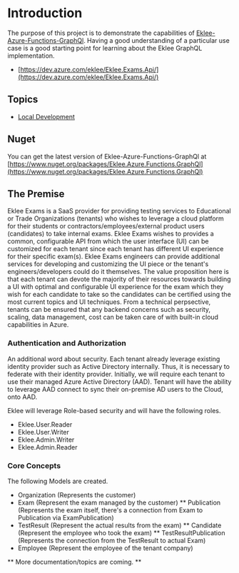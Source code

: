 # Introduction

The purpose of this project is to demonstrate the capabilities of [Eklee-Azure-Functions-GraphQl](https://github.com/seekdavidlee/Eklee-Azure-Functions-GraphQl). Having a good understanding of a particular use case is a good starting point for learning about the Eklee GraphQL implementation.

* [https://dev.azure.com/eklee/Eklee.Exams.Api/](https://dev.azure.com/eklee/Eklee.Exams.Api/)

## Topics
- [Local Development](Documentation/LocalDevelopment.md)

## Nuget

You can get the latest version of Eklee-Azure-Functions-GraphQl at [https://www.nuget.org/packages/Eklee.Azure.Functions.GraphQl](https://www.nuget.org/packages/Eklee.Azure.Functions.GraphQl)

## The Premise

Eklee Exams is a SaaS provider for providing testing services to Educational or Trade Organizations (tenants) who wishes to leverage a cloud platform for their students or contractors/employees/external product users (candidates) to take internal exams. Eklee Exams wishes to provides a common, configurable API from which the user interface (UI) can be customized for each tenant since each tenant has different UI experience for their specific exam(s). Eklee Exams engineers can provide additional services for developing and customizing the UI piece or the tenant's engineers/developers could do it themselves. The value proposition here is that each tenant can devote the majority of their resources towards building a UI with optimal and configurable UI experience for the exam which they wish for each candidate to take so the candidates can be certified using the most current topics and UI techniques. From a technical perpsective, tenants can be ensured that any backend concerns such as security, scaling, data management, cost can be taken care of with built-in cloud capabilities in Azure.

### Authentication and Authorization

An additional word about security. Each tenant already leverage existing identity provider such as Active Directory internally. Thus, it is necessary to federate with their identity provider. Initially, we will require each tenant to use their managed Azure Active Directory (AAD). Tenant will have the ability to leverage AAD connect to sync their on-premise AD users to the Cloud, onto AAD.

Eklee will leverage Role-based security and will have the following roles.

* Eklee.User.Reader
* Eklee.User.Writer
* Eklee.Admin.Writer
* Eklee.Admin.Reader

### Core Concepts

The following Models are created.

* Organization (Represents the customer)
* Exam (Represent the exam managed by the customer)
** Publication (Represents the exam itself, there's a connection from Exam to Publication via ExamPublication)
* TestResult (Represent the actual results from the exam)
** Candidate (Represent the employee who took the exam)
** TestResultPublication (Represents the connection from the TestResult to actual Exam)
* Employee (Represent the employee of the tenant company)

** More documentation/topics are coming. **